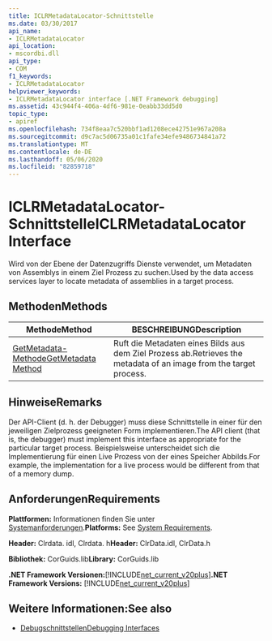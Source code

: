 ```yaml
---
title: ICLRMetadataLocator-Schnittstelle
ms.date: 03/30/2017
api_name:
- ICLRMetadataLocator
api_location:
- mscordbi.dll
api_type:
- COM
f1_keywords:
- ICLRMetadataLocator
helpviewer_keywords:
- ICLRMetadataLocator interface [.NET Framework debugging]
ms.assetid: 43c944f4-406a-4df6-981e-0eabb33dd5d0
topic_type:
- apiref
ms.openlocfilehash: 734f8eaa7c520bbf1ad1208ece42751e967a208a
ms.sourcegitcommit: d9c7ac5d06735a01c1fafe34efe9486734841a72
ms.translationtype: MT
ms.contentlocale: de-DE
ms.lasthandoff: 05/06/2020
ms.locfileid: "82859718"
---
```

# <a name="iclrmetadatalocator-interface"></a><span data-ttu-id="096cf-102">ICLRMetadataLocator-Schnittstelle</span><span class="sxs-lookup"><span data-stu-id="096cf-102">ICLRMetadataLocator Interface</span></span>
<span data-ttu-id="096cf-103">Wird von der Ebene der Datenzugriffs Dienste verwendet, um Metadaten von Assemblys in einem Ziel Prozess zu suchen.</span><span class="sxs-lookup"><span data-stu-id="096cf-103">Used by the data access services layer to locate metadata of assemblies in a target process.</span></span>  
  
## <a name="methods"></a><span data-ttu-id="096cf-104">Methoden</span><span class="sxs-lookup"><span data-stu-id="096cf-104">Methods</span></span>  
  
|<span data-ttu-id="096cf-105">Methode</span><span class="sxs-lookup"><span data-stu-id="096cf-105">Method</span></span>|<span data-ttu-id="096cf-106">BESCHREIBUNG</span><span class="sxs-lookup"><span data-stu-id="096cf-106">Description</span></span>|  
|------------|-----------------|  
|[<span data-ttu-id="096cf-107">GetMetadata-Methode</span><span class="sxs-lookup"><span data-stu-id="096cf-107">GetMetadata Method</span></span>](iclrmetadatalocator-getmetadata-method.md)|<span data-ttu-id="096cf-108">Ruft die Metadaten eines Bilds aus dem Ziel Prozess ab.</span><span class="sxs-lookup"><span data-stu-id="096cf-108">Retrieves the metadata of an image from the target process.</span></span>|  
  
## <a name="remarks"></a><span data-ttu-id="096cf-109">Hinweise</span><span class="sxs-lookup"><span data-stu-id="096cf-109">Remarks</span></span>  
 <span data-ttu-id="096cf-110">Der API-Client (d. h. der Debugger) muss diese Schnittstelle in einer für den jeweiligen Zielprozess geeigneten Form implementieren.</span><span class="sxs-lookup"><span data-stu-id="096cf-110">The API client (that is, the debugger) must implement this interface as appropriate for the particular target process.</span></span> <span data-ttu-id="096cf-111">Beispielsweise unterscheidet sich die Implementierung für einen Live Prozess von der eines Speicher Abbilds.</span><span class="sxs-lookup"><span data-stu-id="096cf-111">For example, the implementation for a live process would be different from that of a memory dump.</span></span>  
  
## <a name="requirements"></a><span data-ttu-id="096cf-112">Anforderungen</span><span class="sxs-lookup"><span data-stu-id="096cf-112">Requirements</span></span>  
 <span data-ttu-id="096cf-113">**Plattformen:** Informationen finden Sie unter [Systemanforderungen](../../get-started/system-requirements.md).</span><span class="sxs-lookup"><span data-stu-id="096cf-113">**Platforms:** See [System Requirements](../../get-started/system-requirements.md).</span></span>  
  
 <span data-ttu-id="096cf-114">**Header:** Clrdata. idl, Clrdata. h</span><span class="sxs-lookup"><span data-stu-id="096cf-114">**Header:** ClrData.idl, ClrData.h</span></span>  
  
 <span data-ttu-id="096cf-115">**Bibliothek:** CorGuids.lib</span><span class="sxs-lookup"><span data-stu-id="096cf-115">**Library:** CorGuids.lib</span></span>  
  
 <span data-ttu-id="096cf-116">**.NET Framework Versionen:**[!INCLUDE[net_current_v20plus](../../../../includes/net-current-v20plus-md.md)]</span><span class="sxs-lookup"><span data-stu-id="096cf-116">**.NET Framework Versions:** [!INCLUDE[net_current_v20plus](../../../../includes/net-current-v20plus-md.md)]</span></span>  
  
## <a name="see-also"></a><span data-ttu-id="096cf-117">Weitere Informationen:</span><span class="sxs-lookup"><span data-stu-id="096cf-117">See also</span></span>

- [<span data-ttu-id="096cf-118">Debugschnittstellen</span><span class="sxs-lookup"><span data-stu-id="096cf-118">Debugging Interfaces</span></span>](debugging-interfaces.md)
